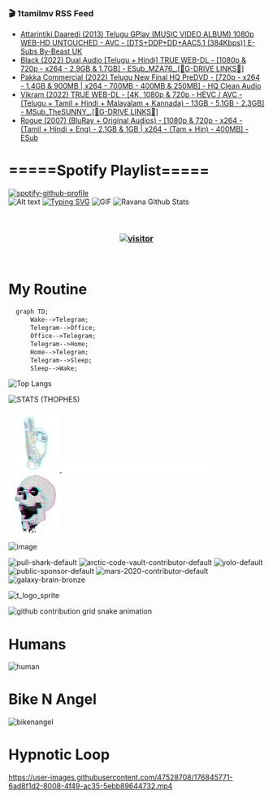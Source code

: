 ### 🎬 1tamilmv RSS Feed

<!-- BLOG-POST-LIST:START -->
- [Attarintiki Daaredi &lpar;2013&rpar; Telugu GPlay &lpar;MUSIC VIDEO ALBUM&rpar; 1080p WEB-HD UNTOUCHED - AVC - [DTS+DDP+DD+AAC5.1 &lpar;384Kbps&rpar;] E-Subs By-Beast UK](https://www.1tamilmv.click/index.php?/forums/topic/165437-attarintiki-daaredi-2013-telugu-gplay-music-video-album-1080p-web-hd-untouched-avc-dtsddpddaac51-384kbps-e-subs-by-beast-uk/&do=findComment&comment=330527)
- [Black &lpar;2022&rpar; Dual Audio [Telugu + Hindi] TRUE WEB-DL - [1080p &amp; 720p - x264 - 2.9GB &amp; 1.7GB] - ESub_MZA76_.[🔰G-DRIVE LINKS🔰]](https://www.1tamilmv.click/index.php?/forums/topic/165436-black-2022-dual-audio-telugu-hindi-true-web-dl-1080p-720p-x264-29gb-17gb-esub_mza76_%F0%9F%94%B0g-drive-links%F0%9F%94%B0/&do=findComment&comment=330526)
- [Pakka Commercial &lpar;2022&rpar; Telugu New Final HQ PreDVD - [720p - x264 - 1.4GB &amp; 900MB | x264 - 700MB - 400MB &amp; 250MB] - HQ Clean Audio](https://www.1tamilmv.click/index.php?/forums/topic/165435-pakka-commercial-2022-telugu-new-final-hq-predvd-720p-x264-14gb-900mb-x264-700mb-400mb-250mb-hq-clean-audio/&do=findComment&comment=330525)
- [Vikram &lpar;2022&rpar; TRUE WEB-DL - [4K, 1080p &amp; 720p - HEVC / AVC - &lpar;Telugu + Tamil + Hindi + Malayalam + Kannada&rpar; - 13GB - 5.1GB - 2.3GB] - MSub_TheSUNNY_.[🔰G-DRIVE LINKS🔰]](https://www.1tamilmv.click/index.php?/forums/topic/165204-vikram-2022-true-web-dl-4k-1080p-720p-hevc-avc-telugu-tamil-hindi-malayalam-kannada-13gb-51gb-23gb-msub_thesunny_%F0%9F%94%B0g-drive-links%F0%9F%94%B0/&do=findComment&comment=330524)
- [Rogue &lpar;2007&rpar; &lpar;BluRay + Original Audios&rpar; - [1080p &amp; 720p - x264 - &lpar;Tamil + Hindi + Eng&rpar; - 2.1GB &amp; 1GB | x264 - &lpar;Tam + Hin&rpar; - 400MB] - ESub](https://www.1tamilmv.click/index.php?/forums/topic/165434-rogue-2007-bluray-original-audios-1080p-720p-x264-tamil-hindi-eng-21gb-1gb-x264-tam-hin-400mb-esub/&do=findComment&comment=330523)
<!-- BLOG-POST-LIST:END -->

# =====Spotify Playlist=====
[![spotify-github-profile](https://spotify-github-profile.vercel.app/api/view?uid=31rfzgmuvvewegdlxvlev4ynz4vu&cover_image=true&theme=default&bar_color=53b14f&bar_color_cover=true)](https://ravana69.github.io/rss)
</br>
![Alt text](https://spotify-recently-played-readme.vercel.app/api?user=31rfzgmuvvewegdlxvlev4ynz4vu)
[![Typing SVG](https://readme-typing-svg.herokuapp.com?color=%2336BCF7&center=true&vCenter=true&multiline=true&height=81&lines=I+AM+RAVANA;CONTACT+ME+ON+TELEGRAM%3A+%40R4V4N4)](https://git.io/typing-svg)
<img align="centre" height="400px" width="490px" alt="GIF" src="https://github.com/ravana69/ravana69/blob/master/rvm.gif" />
![Ravana Github Stats](https://github-readme-stats.vercel.app/api?username=ravana69&&show_icons=true&theme=radical)

<br />
<h3 align="center"> <a href="https://t.me/r4v4n4"><img src="https://profile-counter.glitch.me/ravana69/count.svg" alt="visitor" width="600"></a> </h3>
</br>

<H1>My Routine</H1>

```mermaid
  graph TD;
      Wake-->Telegram;
      Telegram-->Office;
      Office-->Telegram;
      Telegram-->Home;
      Home-->Telegram;
      Telegram-->Sleep;
      Sleep-->Wake;
```
![Top Langs](https://github-readme-stats.vercel.app/api/top-langs/?username=ravana69&&show_icons=true&theme=radical)

![STATS (THOPHES)](https://github-profile-trophy.vercel.app/?username=ravana69&theme=gruvbox&margin-w=10&margin-h=15&column=8)
<br />
<p align="left">
    <a href="#">
        <img width="20%" src="./assets/images/hand.gif" alt="" />
    </a>
    <a href="#">
        <img width="59%" src="./assets/images/spacer.png" alt="" >
    </a>
    <a href="#">
        <img width="20%" src="./assets/images/skull.gif" alt="" />
    </a>
</p>


![image](https://user-images.githubusercontent.com/47528708/175298537-0623dc00-7b1a-4ec1-b5b1-71768763a234.png)

<img width="148" alt="pull-shark-default" src="https://user-images.githubusercontent.com/47528708/176419715-70981865-4dc6-489a-8a1a-06842db67b15.gif"> <img width="148" alt="arctic-code-vault-contributor-default" src="https://user-images.githubusercontent.com/47528708/175267501-e1fbbb8f-c2b2-4882-b865-2ac4debef26c.png"> <img width="148" alt="yolo-default" src="https://user-images.githubusercontent.com/47528708/175267654-281a1880-1129-4b7b-bf2f-de5dd2bc5afa.png"> <img width="148" alt="public-sponsor-default" src="https://user-images.githubusercontent.com/47528708/175268448-2e78cc75-fb25-4d76-bd22-7df520446b45.png"> <img width="148" alt="mars-2020-contributor-default" src="https://user-images.githubusercontent.com/47528708/175268475-de6d987a-3be9-4353-86a5-23b422559355.png"> <img width="148" alt="galaxy-brain-bronze" src="https://user-images.githubusercontent.com/47528708/176419717-e2fdca8b-0fdc-47dd-9511-a7ff52178a33.gif">

![t_logo_sprite](https://user-images.githubusercontent.com/47528708/175293007-21ff1792-1fca-4be3-bcae-12fdc3aa414f.svg)

![github contribution grid snake animation](https://raw.githubusercontent.com/ravana69/ravana69/output/github-contribution-grid-snake-dark.svg#gh-dark-mode-only)

# Humans
<img width="170" alt="human" src="https://user-images.githubusercontent.com/47528708/176413829-c142d478-1c96-4c3c-a2a4-2dd35374c335.gif">

# Bike N Angel
<img width="170" alt="bikenangel" src="https://user-images.githubusercontent.com/47528708/176616968-3a44f91e-8016-477c-9bb5-c4689a1adbee.gif">

# Hypnotic Loop

https://user-images.githubusercontent.com/47528708/176845771-6ad8f1d2-8008-4f49-ac35-5ebb89644732.mp4


